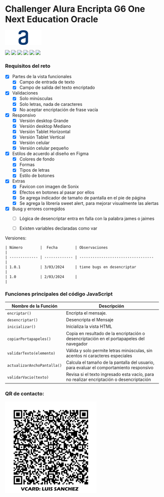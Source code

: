 <!--Desarrollador: Luis Sánchez
    Sanchezluys@gmail.com
    Versión 1.0 Feb 2024 
    Proyecto: encriptador
    archivo: README.md
-->
# Challenger Alura Encripta G6 One Next Education Oracle

![](https://raw.githubusercontent.com/sanchezluys/encriptador-alura/main/images/Logodesktop.png)

![](https://img.shields.io/github/stars/pandao/editor.md.svg) ![](https://img.shields.io/github/forks/pandao/editor.md.svg) ![](https://img.shields.io/github/tag/pandao/editor.md.svg) ![](https://img.shields.io/github/release/pandao/editor.md.svg) ![](https://img.shields.io/github/issues/pandao/editor.md.svg) ![](https://img.shields.io/bower/v/editor.md.svg)


### Requisitos del reto


- [x] Partes de la vista funcionales
  - [x] Campo de entrada de texto
  - [x] Campo de salida del texto encriptado
- [x] Validaciones
  - [x] Solo minúsculas
  - [x] Solo letras, nada de caracteres
  - [x] No aceptar encriptación de frase vacía
- [x] Responsivo
  - [x] Versión desktop Grande
  - [x] Versión desktop Mediano
  - [x] Versión Tablet Horizontal
  - [x] Versión Tablet Vertical
  - [x] Versión celular
  - [x] Versión celular pequeño
- [x] Estilos de acuerdo al diseño en Figma
  - [x] Colores de fondo
  - [x] Formas
  - [x] Tipos de letras
  - [x] Estilo de botones
- [x] Extras
  - [x] Favicon con imagen de Sonix
  - [x] Efectos en botones al pasar por ellos
  - [x] Se agrega indicador de tamaño de pantalla en el pie de página
  - [x] Se agrega la librería sweet alert, para mejorar visualmente las alertas
- [x] Busg y errores corregidos
  - [ ] Lógica de desencriptar entra en falla con la palabra james o jaimes
  - [ ] Existen variables declaradas como var


Versiones:

    | Número        |  Fecha        | Observaciones                           |
    | ------------- | ------------- | ----------------------------------      |   
    | 1.0.1         | 3/03/2024     | tiene bugs en desencriptar              |
    | 1.0           | 2/03/2024     |                                         |
    



### Funciones principales del código JavaScript

| Nombre de la Función | Descripción                    |
| ------------- | ------------------------------ |
| `encriptar()`      | Encripta el mensaje.       |
| `desencriptar()`   | Desencripta el Mensaje     |
| `inicializar()`   | Inicializa la vista HTML     |
| `copiarPortapapeles()`   | Copia en resultado de la encriptación o desencriptación en el portapapeles del navegador     |
| `validarTexto(elemento)`   | Válida y solo permite letras minúsculas, sin acentos ni caracteres especiales     |
| `actualizarAnchoPantalla()`   | Calcula el tamaño de la pantalla del usuario, para evaluar el comportamiento responsivo     |
| `validarVacio(texto)`   | Revisa si el texto ingresado esta vacío, para no realizar encriptación o desencriptación     |


### QR de contacto:

![](https://raw.githubusercontent.com/sanchezluys/encriptador-alura/main/images/vcard_luys.png)